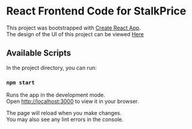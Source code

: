 # React Frontend Code for StalkPrice

This project was bootstrapped with [Create React App](https://github.com/facebook/create-react-app). \
The design of the UI of this project can be viewed [Here](https://www.figma.com/file/0oVqiqKLAPMb0sgRSEZdhF/StalkPrice-UI?node-id=0%3A1)

## Available Scripts

In the project directory, you can run:

### `npm start`

Runs the app in the development mode.\
Open [http://localhost:3000](http://localhost:3000) to view it in your browser.

The page will reload when you make changes.\
You may also see any lint errors in the console.
